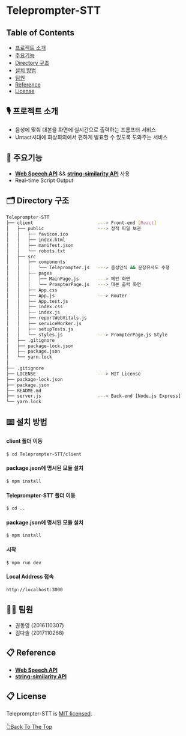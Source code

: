 # Teleprompter-STT
<!-- TABLE OF CONTENTS -->
## Table of Contents
  - [프로젝트 소개](#-🎙-프로젝트-소개)
  - [주요기능](#-📜-주요기능)
  - [Directory 구조](#-🗂-Directory-구조)
  - [설치 방법](#-⌨️-설치-방법)
  - [팀원](#-🧑‍💻-팀원)
  - [Reference](#-📋-Reference)
  - [License](#-📋-License)


## 🎙 프로젝트 소개
  - 음성에 맞춰 대본을 화면에 실시간으로 출력하는 프롬프터 서비스
  - Untact시대에 화상회의에서 편하게 발표할 수 있도록 도와주는 서비스


<!-- 주요기능 -->
## 📜 주요기능
  - [**Web Speech API**](https://developer.mozilla.org/en-US/docs/Web/API/Web_Speech_API) && [**string-similarity API**](https://www.npmjs.com/package/) 사용
  - Real-time Script Output


<!-- Directory 구조 -->
## 🗂 Directory 구조
```bash
Teleprompter-STT
├── client                        ---> Front-end [React]
│   ├── public                    ---> 정적 파일 보관
│   │   ├── favicon.ico
│   │   ├── index.html
│   │   ├── manifest.json
│   │   └── robots.txt
│   ├── src
│   │   ├── components
│   │   │   └── Teleprompter.js   ---> 음성인식 && 문장유사도 수행 
│   │   ├── pages
│   │   │   ├── MainPage.js       ---> 메인 화면
│   │   │   └── PrompterPage.js   ---> 대본 출력 화면
│   │   ├── App.css
│   │   ├── App.js                ---> Router
│   │   ├── App.test.js
│   │   ├── index.css
│   │   ├── index.js
│   │   ├── reportWebVitals.js
│   │   ├── serviceWorker.js
│   │   ├── setupTests.js
│   │   └── styles.js             ---> PrompterPage.js Style
│   ├── .gitignore
│   ├── package-lock.json
│   ├── package.json
│   └── yarn.lock
│
├── .gitignore
├── LICENSE                       ---> MIT License
├── package-lock.json
├── package.json
├── README.md
├── server.js                     ---> Back-end [Node.js Express]
└── yarn.lock
```

## ⌨️ 설치 방법


#### client 폴더 이동
`$ cd Teleprompter-STT/client`

#### package.json에 명시된 모듈 설치
`$ npm install`

#### Teleprompter-STT 폴더 이동
`$ cd ..`
#### package.json에 명시된 모듈 설치
`$ npm install`

#### 시작
`$ npm run dev`

#### Local Address 접속
`http://localhost:3000`


## 🧑‍💻 팀원
- 권동영 (2016110307)
- 김다솔 (2017110268)



## 📋 Reference
- [**Web Speech API**](https://developer.mozilla.org/en-US/docs/Web/API/Web_Speech_API)
- [**string-similarity API**](https://www.npmjs.com/package/)
  


## 📋 License
Teleprompter-STT is [MIT licensed](./LICENSE).
<br></br>
[👆Back To The Top](#Teleprompter-STT)